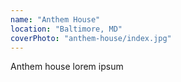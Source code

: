 ```yaml
---
name: "Anthem House"
location: "Baltimore, MD"
coverPhoto: "anthem-house/index.jpg"
---
```


Anthem house lorem ipsum
